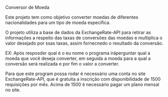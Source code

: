 Conversor de Moeda

Este projeto tem como objetivo converter moedas de diferentes nacionalidades para um tipo de moeda específica.

O projeto utiliza a base de dados da ExchangeRate-API para retirar as informações a respeito das taxas de conversões 
das moedas e multiplica o valor desejado por ssas taxas, assim fornecnedo o resultado da conversão.

EX: 
Após resposder qual é o eu nome o programa iráperguntar qual a moeda que você deseja converter, em seguida a moeda
para a qual a conversão será realizada e por fim o valor a converter.

Para que este program possa rodar é necessário uma conta no site ExchangeRate-API, que é gratuita a inscrição com
disponibilidade de 1500 requisições por mês. Acima de 1500 é necessário pagar um plano mensal no site.
